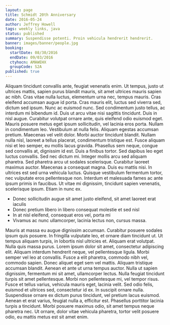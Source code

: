 ```yaml
---
layout: page
title: Schmidt 20th Anniversary
date: 2016-05-24
author: Jeffrey Howell
tags: weekly links, java
status: published
summary: Suspendisse potenti. Proin vehicula hendrerit hendrerit.
banner: images/banner/people.jpg
booking:
  startDate: 08/30/2016
  endDate: 09/03/2016
  ctyhocn: AMAWEHX
  groupCode: S2A
published: true
---
```

Aliquam tincidunt convallis ante, feugiat venenatis enim. Ut tempus, justo ut ultrices mattis, sapien purus blandit mauris, sit amet ultrices mauris sapien ac nibh. Cras vitae nulla luctus, elementum urna nec, tempus mauris. Cras eleifend accumsan augue id porta. Cras mauris elit, luctus sed viverra sed, dictum sed ipsum. Nunc ac euismod nunc. Sed condimentum justo tellus, ac interdum mi bibendum id. Duis ut arcu vitae nisi sagittis tincidunt. Duis in nisl augue. Curabitur volutpat ornare ante, quis eleifend odio euismod eget. Mauris posuere metus eget ipsum sollicitudin, vel lacinia eros porta. Nullam in condimentum leo. Vestibulum at nulla felis. Aliquam egestas accumsan pretium. Maecenas vel velit dolor. Morbi auctor tincidunt blandit.
Nullam nulla nisl, laoreet a tellus placerat, condimentum tristique est. Fusce aliquam nisi et leo semper, eu mollis lacus gravida. Phasellus sem neque, congue sed convallis at, dignissim id est. Duis a finibus tortor. Sed dapibus leo eget luctus convallis. Sed nec dictum mi. Integer mollis arcu sed aliquam pharetra. Sed pharetra arcu ut sodales scelerisque. Curabitur laoreet maximus auctor. Maecenas a consequat magna. Duis eu mattis nisi. In ultrices est sed urna vehicula luctus. Quisque vestibulum fermentum tortor, nec vulputate eros pellentesque non. Interdum et malesuada fames ac ante ipsum primis in faucibus. Ut vitae mi dignissim, tincidunt sapien venenatis, scelerisque ipsum. Etiam in nunc ex.

* Donec sollicitudin augue sit amet justo eleifend, sit amet laoreet erat iaculis
* Donec pretium libero in libero consequat molestie et sed nisl
* In at nisl eleifend, consequat eros vel, porta mi
* Vivamus ac nunc ullamcorper, lacinia lectus non, cursus massa.

Mauris at massa eu augue dignissim accumsan. Curabitur posuere sodales ipsum quis posuere. In fringilla vulputate leo, et ornare diam tincidunt ut. Ut tempus aliquam turpis, in lobortis nisl ultricies et. Aliquam erat volutpat. Nulla quis massa purus. Lorem ipsum dolor sit amet, consectetur adipiscing elit. Aliquam interdum hendrerit neque, vel pellentesque ligula. Morbi semper vel leo at convallis. Fusce a elit pharetra, commodo nibh vel, commodo sapien.
Donec aliquet eget sem vel mattis. Aliquam tristique accumsan blandit. Aenean et ante ut urna tempus auctor. Nulla ut sapien dignissim, fermentum mi sit amet, ullamcorper lectus. Nulla feugiat tincidunt turpis sit amet pellentesque. Morbi non pellentesque mi, vel tempor risus. Fusce et tellus varius, vehicula mauris eget, lacinia velit. Sed odio felis, euismod et ultrices sed, consectetur id ex. In suscipit ornare nulla. Suspendisse ornare ex dictum purus tincidunt, vel pretium lacus euismod. Aenean et erat varius, feugiat nulla a, efficitur est. Phasellus porttitor lacinia turpis a tincidunt. Morbi posuere maximus odio, sit amet tempus neque pharetra nec. Ut ornare, dolor vitae vehicula pharetra, tortor velit posuere odio, eu mattis metus est sit amet enim.
